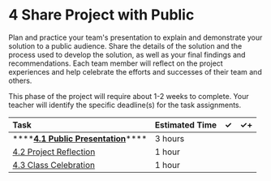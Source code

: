# 4 Share Project with Public

Plan and practice your team's presentation to explain and demonstrate your solution to a public audience. Share the details of the solution and the process used to develop the solution, as well as your final findings and recommendations. Each team member will reflect on the project experiences and help celebrate the efforts and successes of their team and others.

This phase of the project will require about 1-2 weeks to complete. Your teacher will identify the specific deadline\(s\) for the task assignments.

| Task | Estimated Time | ✓ | ✓+ |
| :--- | :--- | :--- | :--- |
| \*\*\*\*[**4.1 Public Presentation**](4.1-public-presentation.md)\*\*\*\* | 3 hours |  |  |
| [4.2 Project Reflection](4.2-project-reflection.md) | 1 hour |  |  |
| [4.3 Class Celebration](4.3-class-celebration.md) | 1 hour |  |  |



